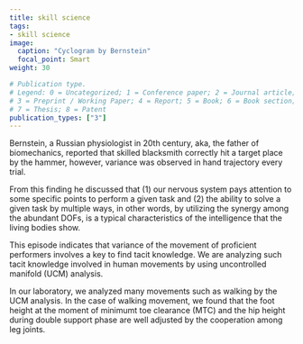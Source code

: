 ```yaml
---
title: skill science
tags:
- skill science
image:
  caption: "Cyclogram by Bernstein"
  focal_point: Smart
weight: 30

# Publication type.
# Legend: 0 = Uncategorized; 1 = Conference paper; 2 = Journal article;
# 3 = Preprint / Working Paper; 4 = Report; 5 = Book; 6 = Book section;
# 7 = Thesis; 8 = Patent
publication_types: ["3"]
---
```


<!--![](Cyclogram_Gastev_TSIT.jpg)-->

Bernstein, a Russian physiologist in 20th century, aka, the father of biomechanics, reported that skilled blacksmith correctly hit a target place by the hammer, however, variance was observed in hand trajectory every trial.


From this finding he discussed that (1) our nervous system pays attention to some specific points to perform a given task
and (2) the ability to solve a given task by multiple ways, in other words, by utilizing the synergy among the abundant DOFs, is a typical characteristics of the intelligence that the living bodies show.

This episode indicates that variance of the movement of proficient performers involves a key to find tacit knowledge.
We are analyzing such tacit knowledge involved in human movements by using uncontrolled manifold (UCM) analysis.

In our laboratory, we analyzed many movements such as walking by the UCM analysis.
In the case of walking movement, we found that the foot height at the moment of minimumt toe clearance (MTC) and the hip height during double support phase are well adjusted by the cooperation among leg joints.
<!--[Related papers](../papers/#Bernstein)-->
